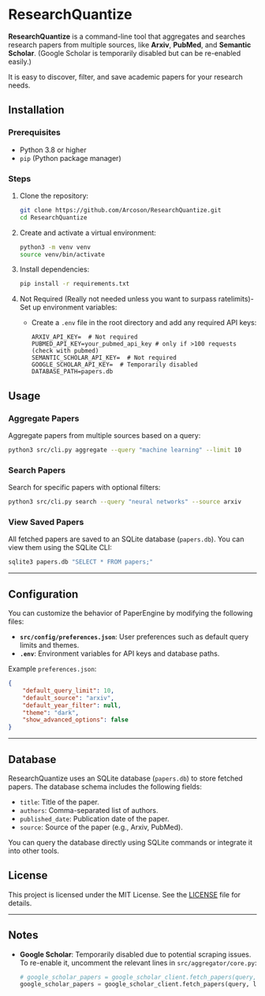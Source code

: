 # ResearchQuantize

**ResearchQuantize** is a  command-line tool that aggregates and searches research papers from multiple sources, like **Arxiv**, **PubMed**, and **Semantic Scholar**. (Google Scholar is temporarily disabled but can be re-enabled easily.)

It is easy to discover, filter, and save academic papers for your research needs.

## Installation

### Prerequisites

- Python 3.8 or higher
- `pip` (Python package manager)

### Steps

1. Clone the repository:

   ```bash
   git clone https://github.com/Arcoson/ResearchQuantize.git
   cd ResearchQuantize
   ```
2. Create and activate a virtual environment:

   ```bash
   python3 -m venv venv
   source venv/bin/activate
   ```
3. Install dependencies:

   ```bash
   pip install -r requirements.txt
   ```
4. Not Required (Really not needed unless you want to surpass ratelimits)- Set up environment variables:

   - Create a `.env` file in the root directory and add any required API keys:
     ```env
     ARXIV_API_KEY=  # Not required
     PUBMED_API_KEY=your_pubmed_api_key # only if >100 requests (check with pubmed)
     SEMANTIC_SCHOLAR_API_KEY=  # Not required
     GOOGLE_SCHOLAR_API_KEY=  # Temporarily disabled
     DATABASE_PATH=papers.db
     ```

## Usage

### Aggregate Papers

Aggregate papers from multiple sources based on a query:

```bash
python3 src/cli.py aggregate --query "machine learning" --limit 10
```

### Search Papers

Search for specific papers with optional filters:

```bash
python3 src/cli.py search --query "neural networks" --source arxiv
```

### View Saved Papers

All fetched papers are saved to an SQLite database (`papers.db`). You can view them using the SQLite CLI:

```bash
sqlite3 papers.db "SELECT * FROM papers;"
```

---

## Configuration

You can customize the behavior of PaperEngine by modifying the following files:

- **`src/config/preferences.json`**: User preferences such as default query limits and themes.
- **`.env`**: Environment variables for API keys and database paths.

Example `preferences.json`:

```json
{
    "default_query_limit": 10,
    "default_source": "arxiv",
    "default_year_filter": null,
    "theme": "dark",
    "show_advanced_options": false
}
```

---

## Database

ResearchQuantize uses an SQLite database (`papers.db`) to store fetched papers. The database schema includes the following fields:

- `title`: Title of the paper.
- `authors`: Comma-separated list of authors.
- `published_date`: Publication date of the paper.
- `source`: Source of the paper (e.g., Arxiv, PubMed).

You can query the database directly using SQLite commands or integrate it into other tools.

## License

This project is licensed under the MIT License. See the [LICENSE](LICENSE) file for details.

---

## Notes

- **Google Scholar**: Temporarily disabled due to potential scraping issues. To re-enable it, uncomment the relevant lines in `src/aggregator/core.py`:
  ```python
  # google_scholar_papers = google_scholar_client.fetch_papers(query, limit)
  google_scholar_papers = google_scholar_client.fetch_papers(query, limit) # this might not work as google scholar does not have offical API, might need to implement web scraping
  ```
